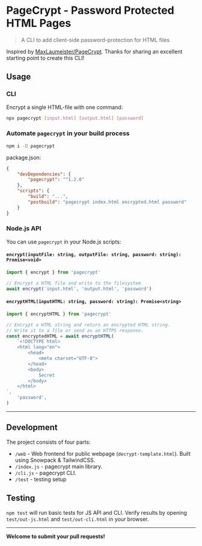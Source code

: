 # PageCrypt - Password Protected HTML Pages

> A CLI to add client-side password-protection for HTML files

Inspired by [MaxLaumeister/PageCrypt](https://github.com/MaxLaumeister/PageCrypt). Thanks for sharing an excellent starting point to create this CLI!

## Usage

### CLI

Encrypt a single HTML-file with one command:

```sh
npx pagecrypt [input.html] [output.html] [password]
```

### Automate `pagecrypt` in your build process

```sh
npm i -D pagecrypt
```

package.json:

```json
{
    "devDependencies": {
        "pagecrypt": "^1.2.0"
    },
    "scripts": {
        "build": "...",
        "postbuild": "pagecrypt index.html encrypted.html password"
    }
}
```

### Node.js API

You can use `pagecrypt` in your Node.js scripts:

#### `encrypt(inputFile: string, outputFile: string, password: string): Promise<void>`

```js
import { encrypt } from 'pagecrypt'

// Encrypt a HTML file and write to the filesystem
await encrypt('input.html', 'output.html', 'password')
```

#### `encryptHTML(inputHTML: string, password: string): Promise<string>`

```js
import { encryptHTML } from 'pagecrypt'

// Encrypt a HTML string and return an encrypted HTML string.
// Write it to a file or send as an HTTPS response.
const encryptedHTML = await encryptHTML(
    `<!DOCTYPE html>
    <html lang="en">
        <head>
            <meta charset="UTF-8">
        </head>
        <body>
            Secret
        </body>
    </html>
`,
    'password',
)
```

---

## Development

The project consists of four parts:

-   `/web` - Web frontend for public webpage (`decrypt-template.html`). Built using Snowpack & TailwindCSS.
-   `/index.js` - pagecrypt main library.
-   `/cli.js` - pagecrypt CLI.
-   `/test` - testing setup

## Testing

`npm test` will run basic tests for JS API and CLI. Verify results by opening `test/out-js.html` and `test/out-cli.html` in your browser.

---

**Welcome to submit your pull requests!**
